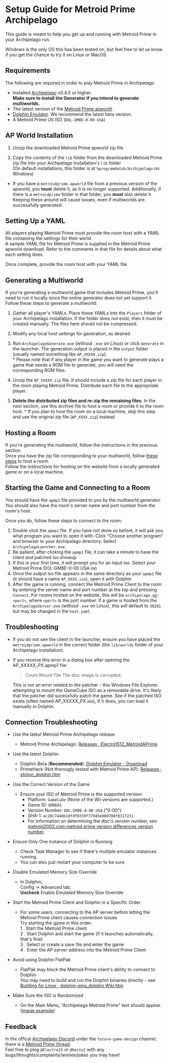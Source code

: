 # Setup Guide for Metroid Prime Archipelago

This guide is meant to help you get up and running with Metroid Prime in your Archipelago run.

Windows is the only OS this has been tested on, but feel free to let us know if you get the chance to try it on Linux or MacOS

## Requirements

The following are required in order to play Metroid Prime in Archipelago

- Installed [Archipelago](https://github.com/ArchipelagoMW/Archipelago/releases) v0.4.5 or higher.\
   **Make sure to install the Generator if you intend to generate multiworlds.**
- The latest version of the [Metroid Prime apworld](https://github.com/Electro1512/MetroidAPrime/releases/latest).
- [Dolphin Emulator](https://dolphin-emu.org/download/). We recommend the latest beta version.
- A Metroid Prime US ISO (`DOL-GM8E-0-00 USA`)

## AP World Installation

1. Unzip the downloaded Metroid Prime apworld zip file

2. Copy the contents of the `lib` folder from the downloaded Metroid Prime zip file into your Archipelago installation's
   `lib` folder  
   (On default installations, this folder is at `%programdata%/Archipelago` on Windows)

- If you have a `metroidprime.apworld` file from a previous version of the apworld, you **must** delete it, as it is no longer supported.
  Additionally, if there is a `metroidprime` folder in that folder, you **must** also delete it.
  Keeping these around will cause issues, even if multiworlds are successfully generated.

## Setting Up a YAML

All players playing Metroid Prime must provide the room host with a YAML file containing the settings for their world.  
A sample YAML file for Metroid Prime is supplied in the Metroid Prime apworld download. Refer to the comments in that file for details about what each setting does.  

Once complete, provide the room host with your YAML file.  

## Generating a Multiworld

If you're generating a multiworld game that includes Metroid Prime, you'll need to run it locally since the online
generator does not yet support it. Follow these steps to generate a multiworld:

1. Gather all player's YAMLs. Place these YAMLs into the `Players` folder of your Archipelago installation. If the
   folder does not exist, then it must be created manually. The files here should not be compressed.

2. Modify any local host settings for generation, as desired.

3. Run `ArchipelagoGenerate.exe` (without `.exe` on Linux) or click `Generate` in the launcher. The generation output
   is placed in the `output` folder (usually named something like `AP_XXXXX.zip`).   
   \* Please note that if any player in the game you want to generate plays a game that needs a ROM file to generate,
   you will need the corresponding ROM files.

4. Unzip the `AP_XXXXX.zip` file. It should include a zip file for each player in the room playing Metroid Prime. Distribute each file to the appropriate player.

5. **Delete the distributed zip files and re-zip the remaining files**. In the next section, use this archive file to
   host a room or provide it to the room host. \* If you plan to host the room on a local machine, skip this step and use the original zip file (`AP_XXXX.zip`) instead.

## Hosting a Room

If you're generating the multiworld, follow the instructions in the previous section.  
Once you have the zip file corresponding to your multiworld, follow  [these steps](https://archipelago.gg/tutorial/Archipelago/setup/en#hosting-an-archipelago-server) to host a room.  
Follow the instructions for hosting on the website from a locally generated game or on a local machine.

## Starting the Game and Connecting to a Room

You should have the `apmp1` file provided to you by the multiworld generator. You should also have the room's server
name and port number from the room's host.

Once you do, follow these steps to connect to the room:

1. Double click the `apmp1` file. If you have not done so before, it will ask you what program you want to open it with. Click "Choose another program" and browser to your Archipelago directory. Select `ArchipelagoLauncher.exe`.
2. Be patient, after clicking the `apmp1` file, it can take a minute to have the client and patched iso showup
3. If this is your first time, it will prompt you for an input iso. Select your Metroid Prime DOL-GM8E-0-00 USA iso
4. Once the output iso file appears in the same directory as your `apmp1` file (it should have a name `AP_XXXX.iso`), open it with Dolphin
5. After the game is running, connect the Metroid Prime Client to the room by entering the server name and port number at the top and pressing `Connect`. For rooms hosted
   on the website, this will be `archipelago.gg:<port>`, where `<port>` is the port number. If a game is hosted from the
   `ArchipelagoServer.exe` (without `.exe` on Linux), this will default to `38281` but may be changed in the `host.yaml`.

## Troubleshooting

- If you do not see the client in the launcher, ensure you have placed the `metroidprime.apworld` in the correct folder (the
  `lib/worlds` folder of your Archipelago installation).

- If you receive this error in a dialog box after opening the AP_XXXXX_PX.apmp1 file:
  > Count Mount File
  > The disc image is corrupted.  
    
  This is not an error related to the patcher - this Windows File Explorer attempting to mount the GameCube ISO as a removable drive. It's likely that the patcher did sucessfully patch the game.
  See if the patched ISO exists (often named AP_XXXXX_PX.iso),
  If it does, you can load it manually in Dolphin.
  

## Connection Troubleshooting
* Use the latest Metroid Prime Archipelago release
  * Metroid Prime Archipelago: [Releases · Electro1512_MetroidAPrime](https://github.com/Electro1512/MetroidAPrime/releases)

* Use the latest Dolphin
  * Dolphin Beta (**Recommended**): [Dolphin Emulator - Download](https://dolphin-emu.org/download/#download-beta)  
  * PrimeHack (Not thorougly tested with Metroid Prime AP): [Releases · shiiion_dolphin.htm](https://github.com/shiiion/dolphin/releases)  

* Use the Correct Version of the Game
  * Ensure your ISO of Metroid Prime is the supported version:  
    * Platform: `GameCube` (None of the Wii versions are supported.)  
    * Game ID: `GM8E01`  
    * Version Number: `DOL-GM8E-0-00 USA` ("0-00")  
    * SHA-1: `ac20c744db18fdf0339f37945e880708fd317231`
    * For information on determining the disc's version number, see [metroid2002.com metroid prime version differences version number](https://www.metroid2002.com/version_differences_version_number.php).  

* Ensure Only One Instance of Dolphin is Running    
  * Check Task Manager to see if there's multiple emulator instances running.  
  * You can also just restart your computer to be sure.  

* Disable Emulated Memory Size Override
  * In Dolphin,   
    Config -> Advanced tab,   
    **Uncheck** Enable Emulated Memory Size Override
    
* Start the Metroid Prime Client and Dolphin in a Specific Order  
  * For some users, connecting to the AP server before letting the Metroid Prime client causes connection issues    
    Try starting the game in this order:   
    1 . Start the Metroid Prime client   
    2 . Start Dolphin and start the game (if it launches automatically, that's fine)  
    3 . Select or create a save file and enter the game  
    4 . Enter the AP server address into the Metroid Prime Client  

* Avoid using Dolphin FlatPak 
  * FlatPak may block the Metroid Prime client's ability to connect to Dolphin  
    You may need to build and run the Dolphin binaries directly - see [Building for Linux · dolphin-emu_dolphin Wiki.htm](https://github.com/dolphin-emu/dolphin/wiki/Building-for-Linux)  

* Make Sure the ISO is Randomized  
  * On the Main Menu, "Archipelago Metroid Prime" text should appear. ([image example](https://i.imgur.com/W6172zf.png))


## Feedback

In the offical [Archipelago Discord](https://discord.com/invite/8Z65BR2) under the `future-game-design` channel, there is a [*Metroid Prime* thread](https://discord.com/channels/731205301247803413/1172631093837570068).  
Feel free to ping `@Electro15` or `@hesto2` with any bugs/thoughts/complaints/wishes/jokes you may have!
